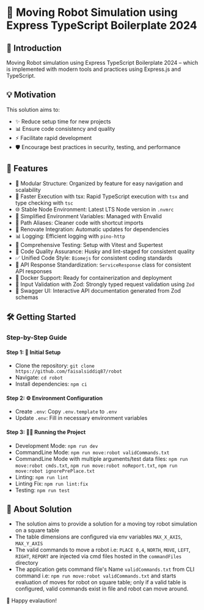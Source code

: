 # 🚀 Moving Robot Simulation using Express TypeScript Boilerplate 2024

## 🌟 Introduction

Moving Robot simulation using Express TypeScript Boilerplate 2024 – which is implemented with modern tools and practices using Express.js and TypeScript.

## 💡 Motivation

This solution aims to:

- ✨ Reduce setup time for new projects
- 📊 Ensure code consistency and quality
- ⚡  Facilitate rapid development
- 🛡️ Encourage best practices in security, testing, and performance

## 🚀 Features

- 📁 Modular Structure: Organized by feature for easy navigation and scalability
- 💨 Faster Execution with tsx: Rapid TypeScript execution with `tsx` and type checking with `tsc`
- 🌐 Stable Node Environment: Latest LTS Node version in `.nvmrc`
- 🔧 Simplified Environment Variables: Managed with Envalid
- 🔗 Path Aliases: Cleaner code with shortcut imports
- 🔄 Renovate Integration: Automatic updates for dependencies
- 📊 Logging: Efficient logging with `pino-http`
- 🧪 Comprehensive Testing: Setup with Vitest and Supertest
- 🔑 Code Quality Assurance: Husky and lint-staged for consistent quality
- ✅ Unified Code Style: `Biomejs` for consistent coding standards
- 📃 API Response Standardization: `ServiceResponse` class for consistent API responses
- 🐳 Docker Support: Ready for containerization and deployment
- 📝 Input Validation with Zod: Strongly typed request validation using `Zod`
- 🧩 Swagger UI: Interactive API documentation generated from Zod schemas

## 🛠️ Getting Started

### Step-by-Step Guide

#### Step 1: 🚀 Initial Setup

- Clone the repository: `git clone https://github.com/faisalsiddiq87/robot`
- Navigate: `cd robot`
- Install dependencies: `npm ci`

#### Step 2: ⚙️ Environment Configuration

- Create `.env`: Copy `.env.template` to `.env`
- Update `.env`: Fill in necessary environment variables

#### Step 3: 🏃‍♂️ Running the Project

- Development Mode: `npm run dev`
- CommandLine Mode: `npm run move:robot validCommands.txt`
- CommandLine Mode with multiple arguments/test data files: `npm run move:robot cmds.txt`, `npm run move:robot noReport.txt`, `npm run move:robot ignorePrePlace.txt`
- Linting: `npm run lint`
- Linting Fix: `npm run lint:fix`
- Testing: `npm run test`

## 🤝 About Solution

- The solution aims to provide a solution for a moving toy robot simulation on a square table
- The table dimensions are configured via env variables `MAX_X_AXIS`, `MAX_Y_AXIS`
- The valid commands to move a robot i.e: `PLACE 0,4`, `NORTH`, `MOVE`, `LEFT`, `RIGHT`, `REPORT` are injected via cmd files hosted in the `commandFiles` directory
- The application gets command file's Name `validCommands.txt` from CLI command i.e: `npm run move:robot validCommands.txt` and starts evaluation of moves for robot on square table; only if a valid table is configured, valid commands exist in file and robot can move around.

🎉 Happy evalaution!